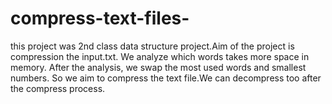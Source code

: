 # compress-text-files-
this project was 2nd class data structure project.Aim of the project is compression the input.txt. We analyze which words takes more space in memory. After the analysis, we swap the most used words and smallest numbers. So we aim to compress the text file.We can decompress too after the compress process.
